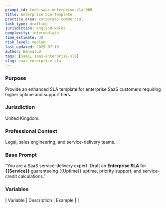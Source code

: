 ```yaml
---
prompt_id: tech-saas-enterprise-sla-069
title: Enterprise SLA Template
practice_area: corporate-commercial
task_type: drafting
jurisdiction: england-wales
complexity: intermediate
time_estimate: 30
risk_level: medium
last_updated: 2025-07-10
author: HannatuD
tags: [saas, saas-enterprise-sla]
slug: saas-enterprise-sla
---
```


### Purpose  
Provide an enhanced SLA template for enterprise SaaS customers requiring higher uptime and support tiers.

### Jurisdiction  
United Kingdom.

### Professional Context  
Legal, sales engineering, and service-delivery teams.

### Base Prompt  
“You are a SaaS service-delivery expert. Draft an **Enterprise SLA** for **\{\{Service\}\}** guaranteeing \{\{Uptime\}\} uptime, priority support, and service-credit calculations.”

### Variables  
| Variable | Description | Example |
|
